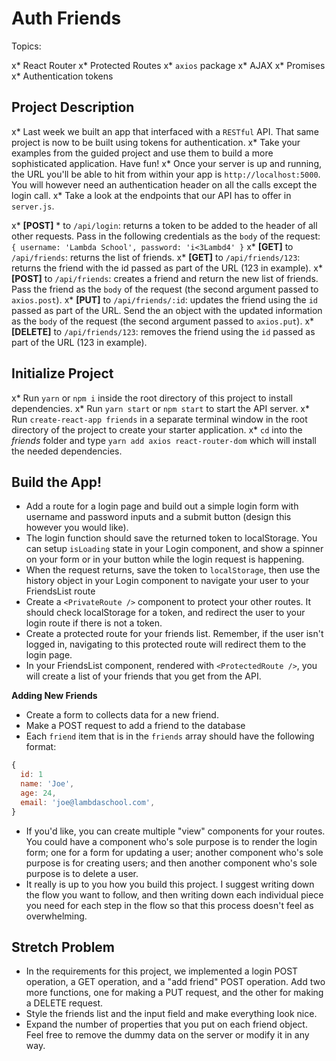 # Auth Friends

Topics:

x* React Router
x* Protected Routes
x* `axios` package
x* AJAX
x* Promises
x* Authentication tokens

## Project Description

x* Last week we built an app that interfaced with a `RESTful` API. That same project is now to be built using tokens for authentication.
x* Take your examples from the guided project and use them to build a more sophisticated application. Have fun!
x* Once your server is up and running, the URL you'll be able to hit from within your app is `http://localhost:5000`. You will however need an authentication header on all the calls except the login call.
x* Take a look at the endpoints that our API has to offer in `server.js`.

  x* **[POST]** * to `/api/login`: returns a token to be added to the header of all other requests. Pass in the following credentials as the `body` of the request: `{ username: 'Lambda School', password: 'i<3Lambd4' }`
  x* **[GET]** to `/api/friends`: returns the list of friends.
  x* **[GET]** to `/api/friends/123`: returns the friend with the id passed as part of the URL (123 in example).
  x* **[POST]** to `/api/friends`: creates a friend and return the new list of friends. Pass the friend as the `body` of the request (the second argument passed to `axios.post`).
  x* **[PUT]** to `/api/friends/:id`: updates the friend using the `id` passed as part of the URL. Send the an object with the updated information as the `body` of the request (the second argument passed to `axios.put`).
  x* **[DELETE]** to `/api/friends/123`: removes the friend using the `id` passed as part of the URL (123 in example).

## Initialize Project

x* Run `yarn` or `npm i` inside the root directory of this project to install dependencies.
x* Run `yarn start` or `npm start` to start the API server.
x* Run `create-react-app friends` in a separate terminal window in the root directory of the project to create your starter application.
x* `cd` into the _friends_ folder and type `yarn add axios react-router-dom` which will install the needed dependencies.

## Build the App!
* Add a route for a login page and build out a simple login form with username and password inputs and a submit button (design this however you would like).
* The login function should save the returned token to localStorage. You can setup `isLoading` state in your Login component, and show a spinner on your form or in your button while the login request is happening.
* When the request returns, save the token to `localStorage`, then use the history object in your Login component to navigate your user to your FriendsList route
* Create a `<PrivateRoute />` component to protect your other routes. It should check localStorage for a token, and redirect the user to your login route if there is not a token.
* Create a protected route for your friends list. Remember, if the user isn't logged in, navigating to this protected route will redirect them to the login page.
* In your FriendsList component, rendered with `<ProtectedRoute />`, you will create a list of your friends that you get from the API.

**Adding New Friends**
* Create a form to collects data for a new friend.
* Make a POST request to add a friend to the database
* Each `friend` item that is in the `friends` array should have the following format:

```js
{
  id: 1
  name: 'Joe',
  age: 24,
  email: 'joe@lambdaschool.com',
}
```

* If you'd like, you can create multiple "view" components for your routes. You could have a component who's sole purpose is to render the login form; one for a form for updating a user; another component who's sole purpose is for creating users; and then another component who's sole purpose is to delete a user.
* It really is up to you how you build this project. I suggest writing down the flow you want to follow, and then writing down each individual piece you need for each step in the flow so that this process doesn't feel as overwhelming.

## Stretch Problem

* In the requirements for this project, we implemented a login POST operation, a GET operation, and a "add friend" POST operation. Add two more functions, one for making a PUT request, and the other for making a DELETE request.
* Style the friends list and the input field and make everything look nice.
* Expand the number of properties that you put on each friend object. Feel free to remove the dummy data on the server or modify it in any way.
